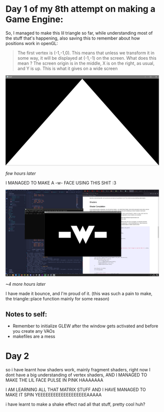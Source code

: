 # Day 1 of my 8th attempt on making a Game Engine:

So, I managed to make this lil triangle so far, while understanding most of the stuff that's happening, also saving this to remember about how positions work in openGL:

> The first vertex is (-1,-1,0). This means that unless we transform it in some way, it will be displayed at (-1,-1) on the screen. What does this mean ? The screen origin is in the middle, X is on the right, as usual, and Y is up. This is what it gives on a wide screen

![it works!](./img/it%20works.png)

*few hours later*

I MANAGED TO MAKE A -w- FACE USING THIS SHIT :3

![-w-](./img/-w-.png)

*~4 more hours later*

I have made it bounce, and I'm proud of it. (this was such a pain to make, the triangle::place function mainly for some reason)

## Notes to self:
- Remember to initialize GLEW after the window gets activated and before you create any VAOs
- makefiles are a mess

# Day 2

so i have learnt how shaders work, mainly fragment shaders, right now I dont have a big understanding of vertex shaders, AND I MANAGED TO MAKE THE LIL FACE PULSE IN PINK HAAAAAAA


I AM LEARNING ALL THAT MATRIX STUFF AND I HAVE MANAGED TO MAKE IT SPIN YEEEEEEEEEEEEEEEEEEEAAAAA

i have learnt to make a shake effect nad all that stuff, pretty cool huh?